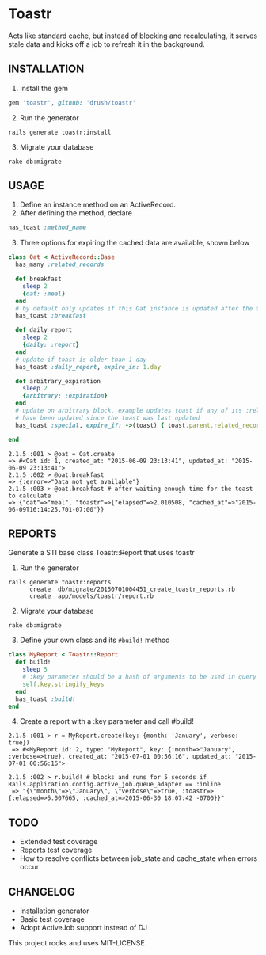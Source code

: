 # Toastr

Acts like standard cache, but instead of blocking and recalculating, it serves stale data and kicks off a job to refresh it in the background.

## INSTALLATION

1. Install the gem

```ruby
gem 'toastr', github: 'drush/toastr'
```

2. Run the generator

```console
rails generate toastr:install
```

3. Migrate your database

```console
rake db:migrate
```

## USAGE

1. Define an instance method on an ActiveRecord.
2. After defining the method, declare

```ruby
has_toast :method_name
```

3. Three options for expiring the cached data are available, shown below

```ruby
class Oat < ActiveRecord::Base
  has_many :related_records

  def breakfast
    sleep 2
    {oat: :meal}
  end
  # by default only updates if this Oat instance is updated after the toast was calculated
  has_toast :breakfast

  def daily_report
    sleep 2
    {daily: :report}
  end
  # update if toast is older than 1 day
  has_toast :daily_report, expire_in: 1.day

  def arbitrary_expiration
    sleep 2
    {arbitrary: :expiration}
  end
  # update on arbitrary block. example updates toast if any of its :related_records
  # have been updated since the toast was last updated
  has_toast :special, expire_if: ->(toast) { toast.parent.related_records.pluck(:updated_at).max > toast.updated_at }

end
```

```console
2.1.5 :001 > @oat = Oat.create
=> #<Oat id: 1, created_at: "2015-06-09 23:13:41", updated_at: "2015-06-09 23:13:41"> 
2.1.5 :002 > @oat.breakfast
=> {:error=>"Data not yet available"}
2.1.5 :003 > @oat.breakfast # after waiting enough time for the toast to calculate
=> {"oat"=>"meal", "toastr"=>{"elapsed"=>2.010508, "cached_at"=>"2015-06-09T16:14:25.701-07:00"}}
```

## REPORTS

Generate a STI base class Toastr::Report that uses toastr

1. Run the generator

```console
rails generate toastr:reports
      create  db/migrate/20150701004451_create_toastr_reports.rb
      create  app/models/toastr/report.rb
```

2. Migrate your database

```console
rake db:migrate
```

3. Define your own class and its ```#build!``` method

```ruby
class MyReport < Toastr::Report
  def build!
    sleep 5
    # :key parameter should be a hash of arguments to be used in query
    self.key.stringify_keys
  end
  has_toast :build!
end
```

4. Create a report with a :key parameter and call #build!

```console
2.1.5 :001 > r = MyReport.create(key: {month: 'January', verbose: true})
 => #<MyReport id: 2, type: "MyReport", key: {:month=>"January", :verbose=>true}, created_at: "2015-07-01 00:56:16", updated_at: "2015-07-01 00:56:16">

2.1.5 :002 > r.build! # blocks and runs for 5 seconds if Rails.application.config.active_job.queue_adapter == :inline
 => "{\"month\"=>\"January\", \"verbose\"=>true, :toastr=>{:elapsed=>5.007665, :cached_at=>2015-06-30 18:07:42 -0700}}"
```

## TODO
* Extended test coverage
* Reports test coverage
* How to resolve conflicts between job_state and cache_state when errors occur

## CHANGELOG
* Installation generator
* Basic test coverage
* Adopt ActiveJob support instead of DJ

This project rocks and uses MIT-LICENSE.
